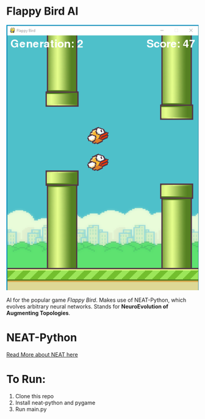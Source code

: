 # Flappy Bird AI
![Screenshot](screenshot.png)

AI for the popular game _Flappy Bird_. Makes use of NEAT-Python, which evolves arbitrary neural networks. 
Stands for **NeuroEvolution of Augmenting Topologies**.

# NEAT-Python
[Read More about NEAT here](https://neat-python.readthedocs.io/en/latest/index.html)

# To Run:
  1. Clone this repo
  2. Install neat-python and pygame
  3. Run main.py